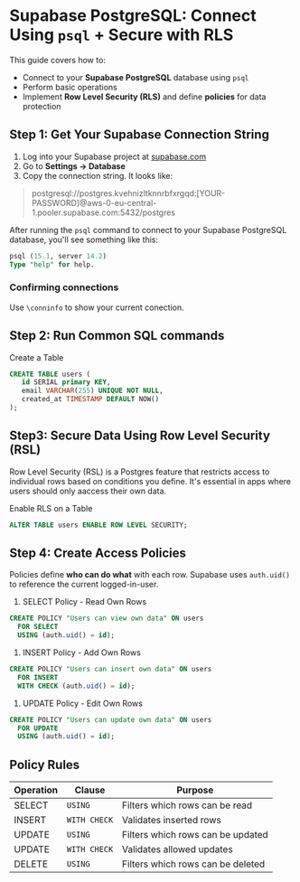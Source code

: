 # Supabase PostgreSQL: Connect Using `psql` + Secure with RLS

This guide covers how to:

- Connect to your **Supabase PostgreSQL** database using `psql`
- Perform basic operations
- Implement **Row Level Security (RLS)** and define **policies** for data protection

## Step 1: Get Your Supabase Connection String

1. Log into your Supabase project at [supabase.com](https://supabase.com)
2. Go to **Settings → Database**
3. Copy the connection string. It looks like:

> postgresql://postgres.kvehnizltknnrbfxrgqd:[YOUR-PASSWORD]@aws-0-eu-central-1.pooler.supabase.com:5432/postgres

After running the `psql` command to connect to your Supabase PostgreSQL database, you'll see something like this:

```sql
psql (15.1, server 14.2)
Type "help" for help.
```

### Confirming connections

Use `\conninfo` to show your current conection.

## Step 2: Run Common SQL commands

Create a Table

```sql
CREATE TABLE users (
   id SERIAL primary KEY,
   email VARCHAR(255) UNIQUE NOT NULL,
   created_at TIMESTAMP DEFAULT NOW()
);
```

## Step3: Secure Data Using Row Level Security (RSL)

Row Level Security (RSL) is a Postgres feature that restricts access to individual rows based on conditions you define. It's essential in apps where users should only aaccess their own data.

Enable RLS on a Table

```sql
ALTER TABLE users ENABLE ROW LEVEL SECURITY;
```

## Step 4: Create Access Policies

Policies define **who can do what** with each row. Supabase uses `auth.uid()` to reference the current logged-in-user.

1. SELECT Policy - Read Own Rows

```sql
CREATE POLICY "Users can view own data" ON users
  FOR SELECT
  USING (auth.uid() = id);
```

1. INSERT Policy - Add Own Rows

```sql
CREATE POLICY "Users can insert own data" ON users
  FOR INSERT
  WITH CHECK (auth.uid() = id);
```

1. UPDATE Policy - Edit Own Rows

```sql
CREATE POLICY "Users can update own data" ON users
  FOR UPDATE
  USING (auth.uid() = id);
```

## Policy Rules

| Operation | Clause       | Purpose                           |
| --------- | ------------ | --------------------------------- |
| SELECT    | `USING`      | Filters which rows can be read    |
| INSERT    | `WITH CHECK` | Validates inserted rows           |
| UPDATE    | `USING`      | Filters which rows can be updated |
| UPDATE    | `WITH CHECK` | Validates allowed updates         |
| DELETE    | `USING`      | Filters which rows can be deleted |
